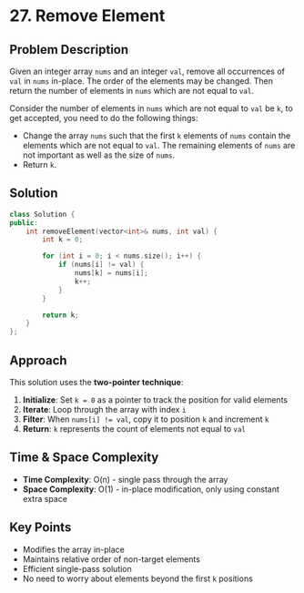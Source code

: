 # 27. Remove Element

## Problem Description
Given an integer array `nums` and an integer `val`, remove all occurrences of `val` in `nums` in-place. The order of the elements may be changed. Then return the number of elements in `nums` which are not equal to `val`.

Consider the number of elements in `nums` which are not equal to `val` be `k`, to get accepted, you need to do the following things:
- Change the array `nums` such that the first `k` elements of `nums` contain the elements which are not equal to `val`. The remaining elements of `nums` are not important as well as the size of `nums`.
- Return `k`.

## Solution

```cpp
class Solution {
public:
    int removeElement(vector<int>& nums, int val) {
        int k = 0;

        for (int i = 0; i < nums.size(); i++) {
            if (nums[i] != val) {
                nums[k] = nums[i];
                k++;
            }
        }

        return k;
    }
};
```

## Approach
This solution uses the **two-pointer technique**:

1. **Initialize**: Set `k = 0` as a pointer to track the position for valid elements
2. **Iterate**: Loop through the array with index `i`
3. **Filter**: When `nums[i] != val`, copy it to position `k` and increment `k`
4. **Return**: `k` represents the count of elements not equal to `val`

## Time & Space Complexity
- **Time Complexity**: O(n) - single pass through the array
- **Space Complexity**: O(1) - in-place modification, only using constant extra space

## Key Points
- Modifies the array in-place
- Maintains relative order of non-target elements
- Efficient single-pass solution
- No need to worry about elements beyond the first `k` positions 